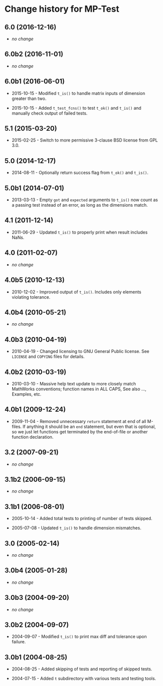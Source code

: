 Change history for MP-Test
==========================


6.0 (2016-12-16)
----------------

* _no change_


6.0b2 (2016-11-01)
------------------

* _no change_


6.0b1 (2016-06-01)
------------------

* 2015-10-15 - Modified `t_is()` to handle matrix inputs of dimension
  greater than two.

* 2015-10-15 - Added `t_test_fcns()` to test `t_ok()` and `t_is()` and manually
  check output of failed tests.


5.1 (2015-03-20)
----------------

* 2015-02-25 - Switch to more permissive 3-clause BSD license from GPL 3.0.


5.0 (2014-12-17)
----------------

* 2014-08-11 - Optionally return success flag from `t_ok()` and `t_is()`.


5.0b1 (2014-07-01)
------------------

* 2013-03-13 - Empty `got` and `expected` arguments to `t_is()` now
  count as a passing test instead of an error, as long as
  the dimensions match.


4.1 (2011-12-14)
----------------

* 2011-06-29 - Updated `t_is()` to properly print when result includes NaNs.


4.0 (2011-02-07)
----------------

* _no change_


4.0b5 (2010-12-13)
------------------

* 2010-12-02 - Improved output of `t_is()`. Includes only elements violating
  tolerance.


4.0b4 (2010-05-21)
------------------

* _no change_


4.0b3 (2010-04-19)
------------------

* 2010-04-19 - Changed licensing to GNU General Public license. See
  `LICENSE` and `COPYING` files for details.


4.0b2 (2010-03-19)
------------------

* 2010-03-10 - Massive help text update to more closely match MathWorks
  conventions; function names in ALL CAPS, See also ..., Examples, etc.


4.0b1 (2009-12-24)
-----------------

* 2009-11-04 - Removed unnecessary `return` statement at end of all
  M-files. If anything it should be an `end` statement, but even
  that is optional, so we just let functions get terminated by the
  end-of-file or another function declaration.


3.2 (2007-09-21)
----------------

* _no change_


3.1b2 (2006-09-15)
------------------

* _no change_


3.1b1 (2006-08-01)
------------------

* 2005-10-14 - Added total tests to printing of number of tests skipped.

* 2005-07-08 - Updated `t_is()` to handle dimension mismatches.
    

3.0 (2005-02-14)
----------------

* _no change_


3.0b4 (2005-01-28)
------------------

* _no change_


3.0b3 (2004-09-20)
-------------------

* _no change_


3.0b2 (2004-09-07)
-------------------

* 2004-09-07 - Modified `t_is()` to print max diff and tolerance upon failure.


3.0b1 (2004-08-25)
-----------------

* 2004-08-25 - Added skipping of tests and reporting of skipped tests.

* 2004-07-15 - Added `t` subdirectory with various tests and testing tools.
